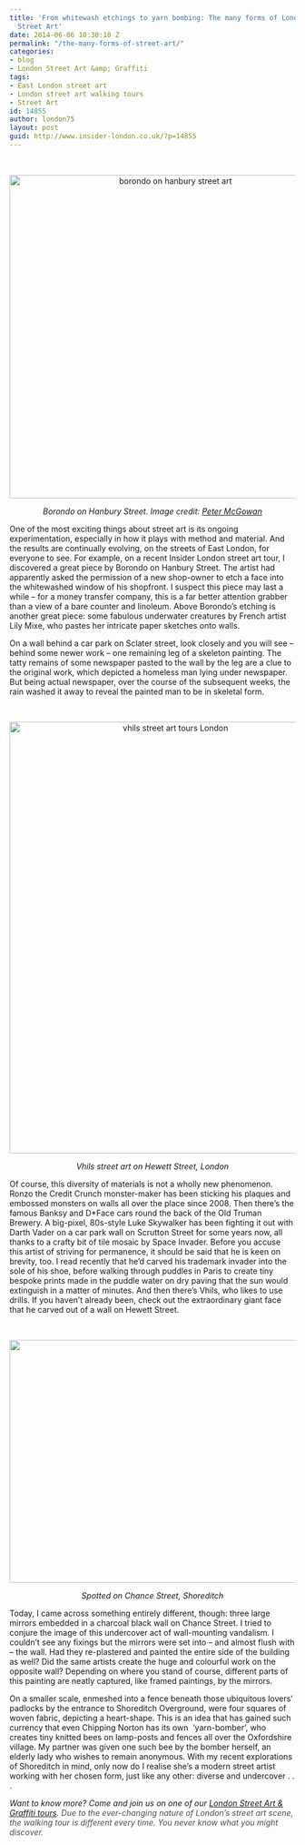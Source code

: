 ```yaml
---
title: 'From whitewash etchings to yarn bombing: The many forms of London&#8217;s
  Street Art'
date: 2014-06-06 10:30:18 Z
permalink: "/the-many-forms-of-street-art/"
categories:
- blog
- London Street Art &amp; Graffiti
tags:
- East London street art
- London street art walking tours
- Street Art
id: 14855
author: london75
layout: post
guid: http://www.insider-london.co.uk/?p=14855
---
```


&nbsp;

<p style="text-align: center;">
  <p style="text-align: center;">
    <a href="/wp-content/uploads/2014/06/borondo-on-hanbury-street-art1.jpg"><img class="alignnone size-full wp-image-14893" src="/wp-content/uploads/2014/06/borondo-on-hanbury-street-art1.jpg" alt="borondo on hanbury street art" width="569" height="569" /></a>
  </p>
  
  <p style="text-align: center;">
    <em>Borondo on Hanbury Street. Image credit: <a href="https://www.flickr.com/photos/stockcarpete/12370837103/in/photolist-jRaLST-nqhfc6" target="_blank">Peter McGowan</a></em>
  </p>
  
  <p>
    One of the most exciting things about street art is its ongoing experimentation, especially in how it plays with method and material. And the results are continually evolving, on the streets of East London, for everyone to see. For example, on a recent Insider London street art tour, I discovered a great piece by Borondo on Hanbury Street. The artist had apparently asked the permission of a new shop-owner to etch a face into the whitewashed window of his shopfront. I suspect this piece may last a while &#8211; for a money transfer company, this is a far better attention grabber than a view of a bare counter and linoleum. Above Borondo&#8217;s etching is another great piece: some fabulous underwater creatures by French artist Lily Mixe, who pastes her intricate paper sketches onto walls.
  </p>
  
  <p>
    On a wall behind a car park on Sclater street, look closely and you will see &#8211; behind some newer work &#8211; one remaining leg of a skeleton painting. The tatty remains of some newspaper pasted to the wall by the leg are a clue to the original work, which depicted a homeless man lying under newspaper. But being actual newspaper, over the course of the subsequent weeks, the rain washed it away to reveal the painted man to be in skeletal form.
  </p>
  
  <p>
    &nbsp;
  </p>
  
  <p style="text-align: center;">
    <a href="/wp-content/uploads/2014/06/vhils-street-art-tours-London1.jpg"><img class="alignnone size-full wp-image-14896" src="/wp-content/uploads/2014/06/vhils-street-art-tours-London1.jpg" alt="vhils street art tours London" width="569" height="759" /></a>
  </p>
  
  <p style="text-align: center;">
    <em>Vhils street art on Hewett Street, London</em>
  </p>
  
  <p>
    Of course, this diversity of materials is not a wholly new phenomenon. Ronzo the Credit Crunch monster-maker has been sticking his plaques and embossed monsters on walls all over the place since 2008. Then there’s the famous Banksy and D*Face cars round the back of the Old Truman Brewery. A big-pixel, 80s-style Luke Skywalker has been fighting it out with Darth Vader on a car park wall on Scrutton Street for some years now, all thanks to a crafty bit of tile mosaic by Space Invader. Before you accuse this artist of striving for permanence, it should be said that he is keen on brevity, too. I read recently that he’d carved his trademark invader into the sole of his shoe, before walking through puddles in Paris to create tiny bespoke prints made in the puddle water on dry paving that the sun would extinguish in a matter of minutes. And then there’s Vhils, who likes to use drills. If you haven’t already been, check out the extraordinary giant face that he carved out of a wall on Hewett Street.
  </p>
  
  <p>
    &nbsp;
  </p>
  
  <p style="text-align: center;">
    <a href="/wp-content/uploads/2014/06/mirrors-chance-street-art-london-tour1.jpg"><img class="alignnone size-full wp-image-14894" src="/wp-content/uploads/2014/06/mirrors-chance-street-art-london-tour1.jpg" alt="" width="569" height="427" /></a>
  </p>
  
  <p style="text-align: center;">
    <em>Spotted on Chance Street, Shoreditch</em>
  </p>
  
  <p>
    Today, I came across something entirely different, though: three large mirrors embedded in a charcoal black wall on Chance Street. I tried to conjure the image of this undercover act of wall-mounting vandalism. I couldn’t see any fixings but the mirrors were set into &#8211; and almost flush with &#8211; the wall. Had they re-plastered and painted the entire side of the building as well? Did the same artists create the huge and colourful work on the opposite wall? Depending on where you stand of course, different parts of this painting are neatly captured, like framed paintings, by the mirrors.
  </p>
  
  <p>
    On a smaller scale, enmeshed into a fence beneath those ubiquitous lovers’ padlocks by the entrance to Shoreditch Overground, were four squares of woven fabric, depicting a heart-shape. This is an idea that has gained such currency that even Chipping Norton has its own  ‘yarn-bomber’, who creates tiny knitted bees on lamp-posts and fences all over the Oxfordshire village. My partner was given one such bee by the bomber herself, an elderly lady who wishes to remain anonymous. With my recent explorations of Shoreditch in mind, only now do I realise she’s a modern street artist working with her chosen form, just like any other: diverse and undercover . . .
  </p>
  
  <p>
    <em>Want to know more? Come and join us on one of our <a href="http://www.insider-london.co.uk/london-graffiti-artists-walking-tours/" target="_blank">London Street Art & Graffiti tours</a>. <span style="color: #4d4d4d;">Due to the ever-changing nature of London’s street art scene, the walking tour is different every time. You never know what you might discover. </span></em>
  </p>